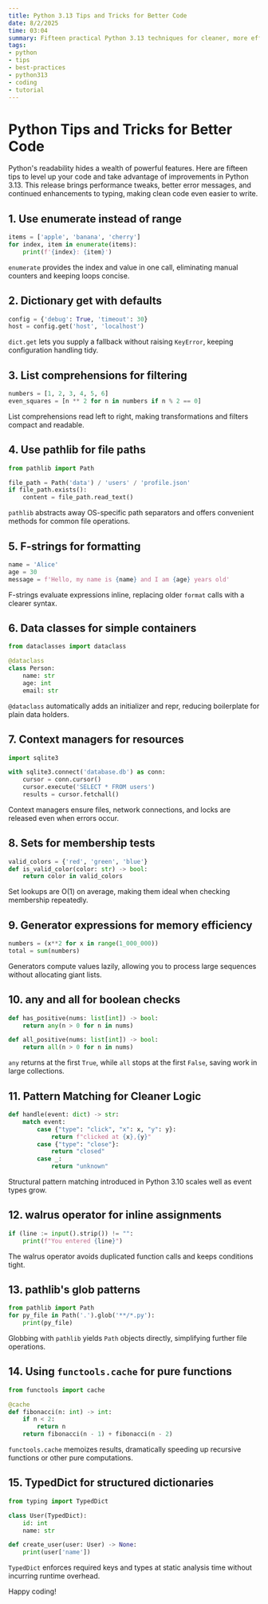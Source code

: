 ```yaml
---
title: Python 3.13 Tips and Tricks for Better Code
date: 8/2/2025
time: 03:04
summary: Fifteen practical Python 3.13 techniques for cleaner, more efficient code.
tags:
- python
- tips
- best-practices
- python313
- coding
- tutorial
---
```


# Python Tips and Tricks for Better Code

Python's readability hides a wealth of powerful features. Here are fifteen tips to level up your code and take advantage of improvements in Python 3.13. This release brings performance tweaks, better error messages, and continued enhancements to typing, making clean code even easier to write.

## 1. Use enumerate instead of range

```python
items = ['apple', 'banana', 'cherry']
for index, item in enumerate(items):
    print(f'{index}: {item}')
```
`enumerate` provides the index and value in one call, eliminating manual counters and keeping loops concise.

## 2. Dictionary get with defaults

```python
config = {'debug': True, 'timeout': 30}
host = config.get('host', 'localhost')
```
`dict.get` lets you supply a fallback without raising `KeyError`, keeping configuration handling tidy.

## 3. List comprehensions for filtering

```python
numbers = [1, 2, 3, 4, 5, 6]
even_squares = [n ** 2 for n in numbers if n % 2 == 0]
```
List comprehensions read left to right, making transformations and filters compact and readable.

## 4. Use pathlib for file paths

```python
from pathlib import Path

file_path = Path('data') / 'users' / 'profile.json'
if file_path.exists():
    content = file_path.read_text()
```
`pathlib` abstracts away OS-specific path separators and offers convenient methods for common file operations.

## 5. F-strings for formatting

```python
name = 'Alice'
age = 30
message = f'Hello, my name is {name} and I am {age} years old'
```
F-strings evaluate expressions inline, replacing older `format` calls with a clearer syntax.

## 6. Data classes for simple containers

```python
from dataclasses import dataclass

@dataclass
class Person:
    name: str
    age: int
    email: str
```
`@dataclass` automatically adds an initializer and repr, reducing boilerplate for plain data holders.

## 7. Context managers for resources

```python
import sqlite3

with sqlite3.connect('database.db') as conn:
    cursor = conn.cursor()
    cursor.execute('SELECT * FROM users')
    results = cursor.fetchall()
```
Context managers ensure files, network connections, and locks are released even when errors occur.

## 8. Sets for membership tests

```python
valid_colors = {'red', 'green', 'blue'}
def is_valid_color(color: str) -> bool:
    return color in valid_colors
```
Set lookups are O(1) on average, making them ideal when checking membership repeatedly.

## 9. Generator expressions for memory efficiency

```python
numbers = (x**2 for x in range(1_000_000))
total = sum(numbers)
```
Generators compute values lazily, allowing you to process large sequences without allocating giant lists.

## 10. any and all for boolean checks

```python
def has_positive(nums: list[int]) -> bool:
    return any(n > 0 for n in nums)

def all_positive(nums: list[int]) -> bool:
    return all(n > 0 for n in nums)
```
`any` returns at the first `True`, while `all` stops at the first `False`, saving work in large collections.

## 11. Pattern Matching for Cleaner Logic

```python
def handle(event: dict) -> str:
    match event:
        case {"type": "click", "x": x, "y": y}:
            return f"clicked at {x},{y}"
        case {"type": "close"}:
            return "closed"
        case _:
            return "unknown"
```
Structural pattern matching introduced in Python 3.10 scales well as event types grow.

## 12. walrus operator for inline assignments

```python
if (line := input().strip()) != "":
    print(f"You entered {line}")
```
The walrus operator avoids duplicated function calls and keeps conditions tight.

## 13. pathlib's glob patterns

```python
from pathlib import Path
for py_file in Path('.').glob('**/*.py'):
    print(py_file)
```
Globbing with `pathlib` yields `Path` objects directly, simplifying further file operations.

## 14. Using `functools.cache` for pure functions

```python
from functools import cache

@cache
def fibonacci(n: int) -> int:
    if n < 2:
        return n
    return fibonacci(n - 1) + fibonacci(n - 2)
```
`functools.cache` memoizes results, dramatically speeding up recursive functions or other pure computations.

## 15. TypedDict for structured dictionaries

```python
from typing import TypedDict

class User(TypedDict):
    id: int
    name: str

def create_user(user: User) -> None:
    print(user['name'])
```
`TypedDict` enforces required keys and types at static analysis time without incurring runtime overhead.

Happy coding!

